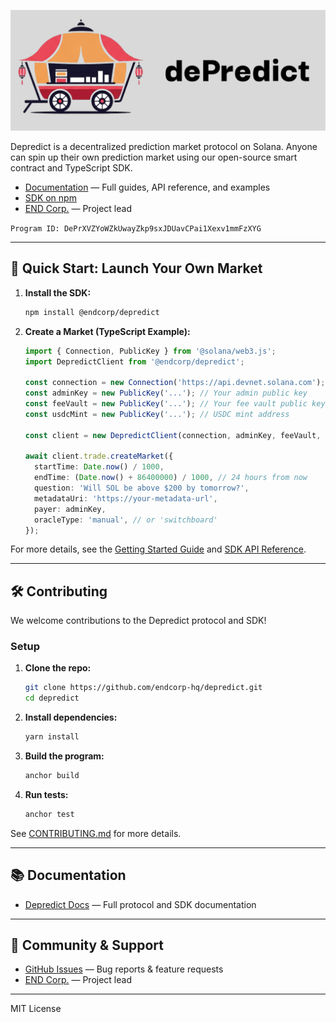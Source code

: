 
![dePredict Logo](./img/depredict_logo.png "DePredict Logo")

Depredict is a decentralized prediction market protocol on Solana. Anyone can spin up their own prediction market using our open-source smart contract and TypeScript SDK.

- [Documentation](./depredict-docs) — Full guides, API reference, and examples
- [SDK on npm](https://www.npmjs.com/package/@endcorp/depredict)
- [END Corp.](https://endcorp.co) — Project lead

`Program ID: DePrXVZYoWZkUwayZkp9sxJDUavCPai1Xexv1mmFzXYG`

---

## 🚀 Quick Start: Launch Your Own Market

1. **Install the SDK:**
   ```bash
   npm install @endcorp/depredict
   ```

2. **Create a Market (TypeScript Example):**
   ```typescript
   import { Connection, PublicKey } from '@solana/web3.js';
   import DepredictClient from '@endcorp/depredict';

   const connection = new Connection('https://api.devnet.solana.com');
   const adminKey = new PublicKey('...'); // Your admin public key
   const feeVault = new PublicKey('...'); // Your fee vault public key
   const usdcMint = new PublicKey('...'); // USDC mint address

   const client = new DepredictClient(connection, adminKey, feeVault, usdcMint);

   await client.trade.createMarket({
     startTime: Date.now() / 1000,
     endTime: (Date.now() + 86400000) / 1000, // 24 hours from now
     question: 'Will SOL be above $200 by tomorrow?',
     metadataUri: 'https://your-metadata-url',
     payer: adminKey,
     oracleType: 'manual', // or 'switchboard'
   });
   ```

For more details, see the [Getting Started Guide](https://depredict.vercel.app/getting-started) and [SDK API Reference](https://depredict.vercel.app/sdk-api).

---

## 🛠️ Contributing

We welcome contributions to the Depredict protocol and SDK!

### Setup

1. **Clone the repo:**
   ```bash
   git clone https://github.com/endcorp-hq/depredict.git
   cd depredict
   ```

2. **Install dependencies:**
   ```bash
   yarn install
   ```

3. **Build the program:**
   ```bash
   anchor build
   ```

4. **Run tests:**
   ```bash
   anchor test
   ```

See [CONTRIBUTING.md](./CONTRIBUTING.md) for more details.

---

## 📚 Documentation

- [Depredict Docs](./depredict-docs) — Full protocol and SDK documentation

---

## 💬 Community & Support

- [GitHub Issues](https://github.com/endcorp-hq/depredict/issues) — Bug reports & feature requests
- [END Corp.](https://endcorp.co) — Project lead

---

MIT License

